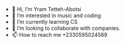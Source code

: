 - 👋 Hi, I’m Yram Tetteh-Abotsi
- 👀 I’m interested in music and coding
- 🌱 I’m currently learning CS
- 💞️ I’m looking to collaborate with companies.
- 📫 How to reach me +2330595024589

<!---
Asheryram/Asheryram is a ✨ special ✨ repository because its `README.md` (this file) appears on your GitHub profile.
You can click the Preview link to take a look at your changes.
--->
